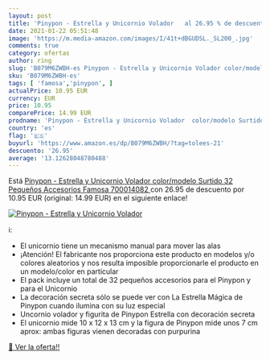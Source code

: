 ```yaml
---
layout: post
title: 'Pinypon - Estrella y Unicornio Volador   al 26.95 % de descuento'
date: 2021-01-22 05:51:48
image: 'https://m.media-amazon.com/images/I/41t+dBGUDSL._SL200_.jpg'
comments: true
category: ofertas
author: ring
slug: 'B079M6ZWBH-es Pinypon - Estrella y Unicornio Volador color/modelo...'
sku: 'B079M6ZWBH-es'
tags: [ 'famosa','pinypon', ]
actualPrice: 10.95 EUR
currency: EUR
price: 10.95
comparePrice: 14.99 EUR
prodname: 'Pinypon - Estrella y Unicornio Volador  color/modelo Surtido  32 Pequeños Accesorios  Famosa 700014082 '
country: 'es'
flag: '🇪🇸'
buyurl: 'https://www.amazon.es/dp/B079M6ZWBH/?tag=tolees-21'
descuento: '26.95'
average: '13.12628048780488'
---
```


Está [Pinypon - Estrella y Unicornio Volador  color/modelo Surtido  32 Pequeños Accesorios  Famosa 700014082 ](https://www.amazon.es/dp/B079M6ZWBH/?tag=tolees-21) con 26.95 de descuento por 10.95 EUR (original: 14.99 EUR) en el siguiente enlace!

[![Pinypon - Estrella y Unicornio Volador  ](https://m.media-amazon.com/images/I/41t+dBGUDSL._SL200_.jpg)](https://www.amazon.es/dp/B079M6ZWBH/?tag=tolees-21)

ℹ️:

- El unicornio tiene un mecanismo manual para mover las alas
- ¡Atención! El fabricante nos proporciona este producto en modelos y/o colores aleatorios y nos resulta imposible proporcionarle el producto en un modelo/color en particular
- El pack incluye un total de 32 pequeños accesorios para el Pinypon y para el Unicornio
- La decoración secreta sólo se puede ver con La Estrella Mágica de Pinypon cuando ilumina con su luz especial
- Uncornio volador y figurita de Pinypon Estrella con decoración secreta
- El unicornio mide 10 x 12 x 13 cm y la figura de Pinypon mide unos 7 cm aprox: ambas figuras vienen decoradas con purpurina

[🛒 Ver la oferta!!](https://www.amazon.es/dp/B079M6ZWBH/?tag=tolees-21)
